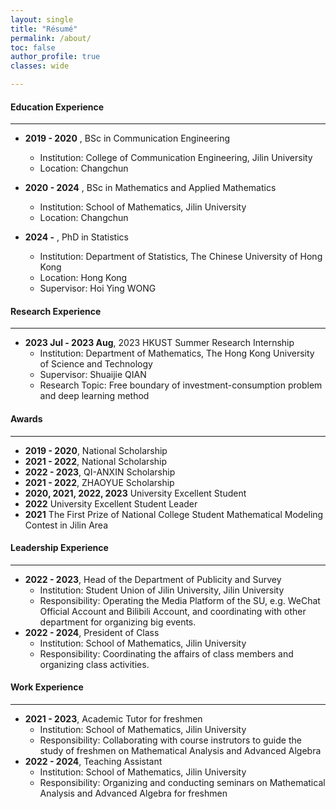```yaml
---
layout: single
title: "Résumé"
permalink: /about/
toc: false
author_profile: true
classes: wide

---
```


#### Education Experience

***

 -  **2019 - 2020**  , BSc in Communication Engineering
    - Institution: College of Communication Engineering, Jilin University
    - Location: Changchun 

 -  **2020 - 2024**  , BSc in Mathematics and Applied Mathematics
    - Institution: School of Mathematics, Jilin University
    - Location: Changchun  
          
 -  **2024 -**  , PhD in Statistics
    -  Institution: Department of Statistics, The Chinese University of Hong Kong
    -  Location: Hong Kong
    -  Supervisor: Hoi Ying WONG   
         
#### Research Experience

***

- **2023 Jul - 2023 Aug**, 2023 HKUST Summer Research Internship
  - Institution: Department of Mathematics, The Hong Kong University of Science and Technology
  - Supervisor: Shuaijie QIAN
  - Research Topic: Free boundary of investment-consumption problem and deep learning method

#### Awards

***

 - **2019 - 2020**, National Scholarship
 - **2021 - 2022**, National Scholarship
 - **2022 - 2023**, QI-ANXIN Scholarship
 - **2021 - 2022**, ZHAOYUE Scholarship
 - **2020, 2021, 2022, 2023** University Excellent Student
 - **2022** University Excellent Student Leader
 - **2021** The First Prize of National College Student Mathematical Modeling Contest in Jilin Area

#### Leadership Experience

***

 - **2022 - 2023**, Head of the Department of Publicity and Survey
   - Institution: Student Union of Jilin University, Jilin University
   - Responsibility: Operating the Media Platform of the SU, e.g. WeChat Official Account and Bilibili Account, and coordinating with other department for organizing big events.
 - **2022 - 2024**, President of Class
   - Institution: School of Mathematics, Jilin University
   - Responsibility: Coordinating the affairs of class members and organizing class activities.

#### Work Experience

***

 - **2021 - 2023**, Academic Tutor for freshmen
   - Institution: School of Mathematics, Jilin University
   - Responsibility: Collaborating with course instrutors to guide the study of freshmen on Mathematical Analysis and Advanced Algebra
 - **2022 - 2024**, Teaching Assistant
   - Institution: School of Mathematics, Jilin University
   - Responsibility: Organizing and conducting seminars on Mathematical Analysis and Advanced Algebra for freshmen
